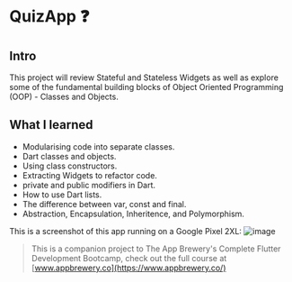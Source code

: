 


# QuizApp ❓

## Intro

This project will review Stateful and Stateless Widgets as well as explore some of the fundamental building blocks of Object Oriented Programming (OOP) - Classes and Objects. 

## What I learned

- Modularising code into separate classes.
- Dart classes and objects.
- Using class constructors.
- Extracting Widgets to refactor code.
- private and public modifiers in Dart.
- How to use Dart lists.
- The difference between var, const and final.
- Abstraction, Encapsulation, Inheritence, and Polymorphism. 

This is a screenshot of this app running on a Google Pixel 2XL: ![image](https://user-images.githubusercontent.com/57054770/85351487-e0bf0100-b4d1-11ea-9cf7-639bb3c588ad.png)

>This is a companion project to The App Brewery's Complete Flutter Development Bootcamp, check out the full course at [www.appbrewery.co](https://www.appbrewery.co/)
